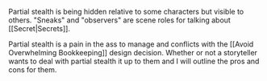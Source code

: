 Partial stealth is being hidden relative to some characters but visible to others. "Sneaks" and "observers" are scene roles for talking about [[Secret|Secrets]].

Partial stealth is a pain in the ass to manage and conflicts with the [[Avoid Overwhelming Bookkeeping]] design decision. Whether or not a storyteller wants to deal with partial stealth it up to them and I will outline the pros and cons for them.